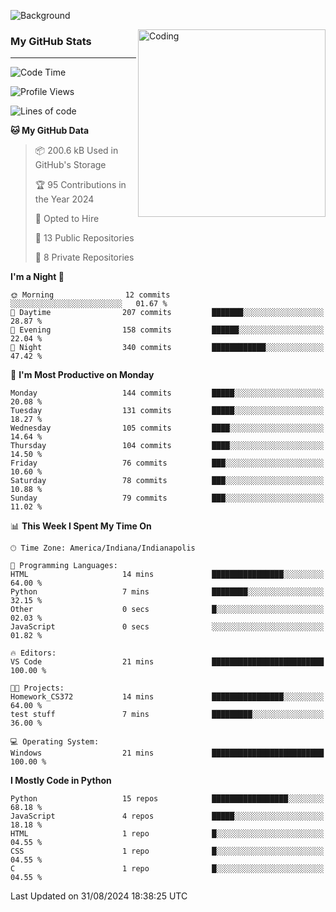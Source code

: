 ![Background](https://github.com/Nguyen-Noah/Nguyen-Noah/assets/112649680/f5d2296f-0508-400c-abcf-47c085708a2a)

<img align="right" alt="Coding" width="300" src="https://cdn.dribbble.com/users/1277312/screenshots/14733298/media/39b1045e593737587dd60e42c8422d1f.gif" >

### My GitHub Stats
---
<!--START_SECTION:waka-->
![Code Time](http://img.shields.io/badge/Code%20Time-198%20hrs%2037%20mins-blue)

![Profile Views](http://img.shields.io/badge/Profile%20Views-0-blue)

![Lines of code](https://img.shields.io/badge/From%20Hello%20World%20I%27ve%20Written-147.5%20thousand%20lines%20of%20code-blue)

**🐱 My GitHub Data** 

> 📦 200.6 kB Used in GitHub's Storage 
 > 
> 🏆 95 Contributions in the Year 2024
 > 
> 💼 Opted to Hire
 > 
> 📜 13 Public Repositories 
 > 
> 🔑 8 Private Repositories 
 > 
**I'm a Night 🦉** 

```text
🌞 Morning                12 commits          ░░░░░░░░░░░░░░░░░░░░░░░░░   01.67 % 
🌆 Daytime                207 commits         ███████░░░░░░░░░░░░░░░░░░   28.87 % 
🌃 Evening                158 commits         ██████░░░░░░░░░░░░░░░░░░░   22.04 % 
🌙 Night                  340 commits         ████████████░░░░░░░░░░░░░   47.42 % 
```
📅 **I'm Most Productive on Monday** 

```text
Monday                   144 commits         █████░░░░░░░░░░░░░░░░░░░░   20.08 % 
Tuesday                  131 commits         █████░░░░░░░░░░░░░░░░░░░░   18.27 % 
Wednesday                105 commits         ████░░░░░░░░░░░░░░░░░░░░░   14.64 % 
Thursday                 104 commits         ████░░░░░░░░░░░░░░░░░░░░░   14.50 % 
Friday                   76 commits          ███░░░░░░░░░░░░░░░░░░░░░░   10.60 % 
Saturday                 78 commits          ███░░░░░░░░░░░░░░░░░░░░░░   10.88 % 
Sunday                   79 commits          ███░░░░░░░░░░░░░░░░░░░░░░   11.02 % 
```


📊 **This Week I Spent My Time On** 

```text
🕑︎ Time Zone: America/Indiana/Indianapolis

💬 Programming Languages: 
HTML                     14 mins             ████████████████░░░░░░░░░   64.00 % 
Python                   7 mins              ████████░░░░░░░░░░░░░░░░░   32.15 % 
Other                    0 secs              █░░░░░░░░░░░░░░░░░░░░░░░░   02.03 % 
JavaScript               0 secs              ░░░░░░░░░░░░░░░░░░░░░░░░░   01.82 % 

🔥 Editors: 
VS Code                  21 mins             █████████████████████████   100.00 % 

🐱‍💻 Projects: 
Homework_CS372           14 mins             ████████████████░░░░░░░░░   64.00 % 
test stuff               7 mins              █████████░░░░░░░░░░░░░░░░   36.00 % 

💻 Operating System: 
Windows                  21 mins             █████████████████████████   100.00 % 
```

**I Mostly Code in Python** 

```text
Python                   15 repos            █████████████████░░░░░░░░   68.18 % 
JavaScript               4 repos             █████░░░░░░░░░░░░░░░░░░░░   18.18 % 
HTML                     1 repo              █░░░░░░░░░░░░░░░░░░░░░░░░   04.55 % 
CSS                      1 repo              █░░░░░░░░░░░░░░░░░░░░░░░░   04.55 % 
C                        1 repo              █░░░░░░░░░░░░░░░░░░░░░░░░   04.55 % 
```




 Last Updated on 31/08/2024 18:38:25 UTC
<!--END_SECTION:waka-->

<!--
**Nguyen-Noah/Nguyen-Noah** is a ✨ _special_ ✨ repository because its `README.md` (this file) appears on your GitHub profile.

Here are some ideas to get you started:

- 🔭 I’m currently working on ...
- 🌱 I’m currently learning ...
- 👯 I’m looking to collaborate on ...
- 🤔 I’m looking for help with ...
- 💬 Ask me about ...
- 📫 How to reach me: ...
- 😄 Pronouns: ...
- ⚡ Fun fact: ...
-->
